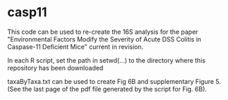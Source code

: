 # casp11

This code can be used to re-create the 16S analysis for the paper 
"Environmental Factors Modify the Severity of Acute DSS Colitis in Caspase-11 Deficient Mice"
current in revision.

In each R script, set the path in setwd(...) to the directory where this 
repository has been downloaded

taxaByTaxa.txt can be used to create Fig 6B and supplementary Figure 5.
(See the last page of the pdf file generated by the script for Fig. 6B).

